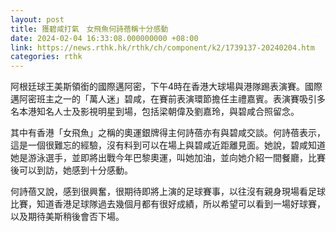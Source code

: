 ```yaml
---
layout: post
title: 獲碧咸打氣　女飛魚何詩蓓稱十分感動　
date: 2024-02-04 16:33:08.000000000 +08:00
link: https://news.rthk.hk/rthk/ch/component/k2/1739137-20240204.htm
categories: rthk
---
```


阿根廷球王美斯領銜的國際邁阿密，下午4時在香港大球場與港隊踢表演賽。國際邁阿密班主之一的「萬人迷」碧咸，在賽前表演環節擔任主禮嘉賓。表演賽吸引多名本港知名人士及影視明星到場，包括梁朝偉及劉嘉玲，與碧咸合照留念。

其中有香港「女飛魚」之稱的奧運銀牌得主何詩蓓亦有與碧咸交談。何詩蓓表示，這是一個很難忘的經驗，沒有料到可以在場上與碧咸近距離見面。她說，碧咸知道她是游泳選手，並即將出戰今年巴黎奧運，叫她加油，並向她介紹一間餐廳，比賽後可以到訪，她感到十分感動。

何詩蓓又說，感到很興奮，很期待即將上演的足球賽事，以往沒有親身現場看足球比賽，知道香港足球隊過去幾個月都有很好成績，所以希望可以看到一場好球賽，以及期待美斯稍後會否下場。
